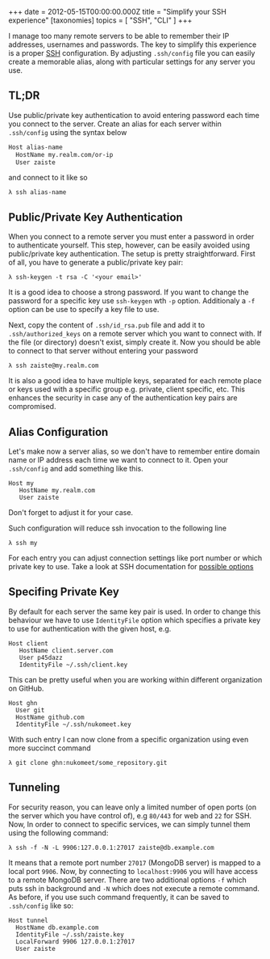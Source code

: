 +++
date = 2012-05-15T00:00:00.000Z
title = "Simplify your SSH experience"
[taxonomies]
topics = [ "SSH", "CLI" ]
+++

I manage too many remote servers to be able to remember their IP addresses, usernames and passwords. The key to simplify this experience is a proper [SSH](http://www.openssh.org/) configuration. By adjusting `.ssh/config` file you can easily create a memorable alias, along with particular settings for any server you use.

TL;DR
-----

Use public/private key authentication to avoid entering password each time you connect to the server.  Create an alias for each server within `.ssh/config` using the syntax below

``` bash
Host alias-name
  HostName my.realm.com/or-ip
  User zaiste
```

and connect to it like so

```
λ ssh alias-name
```


Public/Private Key Authentication
---------------------------------

When you connect to a remote server you must enter a password in order to authenticate yourself. This step, however, can be easily avoided using public/private key authentication. The setup is pretty straightforward. First of all, you have to generate a public/private key pair:

```
λ ssh-keygen -t rsa -C '<your email>'
```

It is a good idea to choose a strong password. If you want to change the password for a specific key use `ssh-keygen` wth `-p` option. Additionaly a `-f` option can be use to specify a key file to use.

Next, copy the content of `.ssh/id_rsa.pub` file and add it to `.ssh/authorized_keys` on a remote server which you want to connect with. If the file (or directory) doesn't exist, simply create it. Now you should be able to connect to that server without entering your password

```
λ ssh zaiste@my.realm.com
```

It is also a good idea to have multiple keys, separated for each remote place or keys used with a specific group e.g. private, client specific, etc. This enhances the security in case any of the authentication key pairs are compromised.


Alias Configuration
-------------------

Let's make now a server alias, so we don't have to remember entire domain name or IP address each time we want to connect to it. Open your `.ssh/config` and add something like this.

```
Host my
   HostName my.realm.com
   User zaiste
```

Don't forget to adjust it for your case.

Such configuration will reduce ssh invocation to the following line

```
λ ssh my
```

For each entry you can adjust connection settings like port number or which private key to use. Take a look at SSH documentation for [possible options](http://netbsd.gw.com/cgi-bin/man-cgi?ssh+1)


Specifing Private Key
---------------------

By default for each server the same key pair is used. In order to change this behaviour we have to use `IdentityFile` option which specifies a private key to use for authentication with the given host, e.g.

```
Host client
   HostName client.server.com
   User p45dazz
   IdentityFile ~/.ssh/client.key
```

This can be pretty useful when you are working within different organization on GitHub.

```
Host ghn
  User git
  HostName github.com
  IdentityFile ~/.ssh/nukomeet.key
```

With such entry I can now clone from a specific organization using even more succinct command

```
λ git clone ghn:nukomeet/some_repository.git
```


Tunneling
---------

For security reason, you can leave only a limited number of open ports (on the server which you have control of), e.g  `80/443` for web and `22` for SSH. Now, In order to connect to specific services, we can simply tunnel them using the following command:

```
λ ssh -f -N -L 9906:127.0.0.1:27017 zaiste@db.example.com
```

It means that a remote port number `27017` (MongoDB server) is mapped to a local port `9906`. Now, by connecting to `localhost:9906` you will have access to a remote MongoDB server. There are two additional options `-f` which puts ssh in background and `-N` which does not execute a remote command. As before, if you use such command frequently, it can be saved to `.ssh/config` like so:

```
Host tunnel
  HostName db.example.com
  IdentityFile ~/.ssh/zaiste.key
  LocalForward 9906 127.0.0.1:27017
  User zaiste
```
